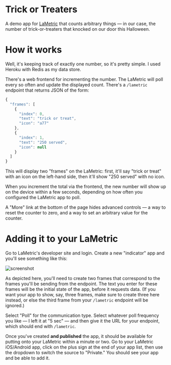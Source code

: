 # Trick or Treaters

A demo app for [LaMetric](http://lametric.com "LaMetric Time - smart clock for home and office") that counts arbitrary things — in our case, the number of trick-or-treaters that knocked on our door this Halloween.

# How it works

Well, it's keeping track of exactly one number, so it's pretty simple. I used Heroku with Redis as my data store.

There's a web frontend for incrementing the number. The LaMetric will poll every so often and update the displayed count. There's a `/lametric` endpoint that returns JSON of the form:

```js
{
  "frames": [
    {
      "index": 0,
      "text": "trick or treat",
      "icon": "a77"
    },
    {
      "index": 1,
      "text": "250 served",
      "icon": null
    }
  ]
}
```

This will display two "frames" on the LaMetric: first, it'll say "trick or treat" with an icon on the left-hand side, then it'll show "250 served" with no icon.

When you increment the total via the frontend, the new number will show up on the device within a few seconds, depending on how often you configured the LaMetric app to poll.

A "More" link at the bottom of the page hides advanced controls — a way to reset the counter to zero, and a way to set an arbitrary value for the counter.

# Adding it to your LaMetric

Go to LaMetric's developer site and login. Create a new "indicator" app and you'll see something like this:

![screenshot](http://i.imgur.com/mVY3eNi.png)

As depicted here, you'll need to create two frames that correspond to the frames you'll be sending from the endpoint. The text you enter for these frames will be the initial state of the app, before it requests data. (If you want your app to show, say, three frames, make sure to create three here instead, or else the third frame from your `/lametric` endpoint will be ignored.)

Select "Poll" for the communication type. Select whatever poll frequency you like — I left it at "5 sec" — and then give it the URL for your endpoint, which should end with `/lametric`.

Once you've created **and published** the app, it should be available for putting onto your LaMetric within a minute or two. Go to your LaMetric iOS/Android app, click on the plus sign at the end of your app list, then use the dropdown to switch the source to "Private." You should see your app and be able to add it.

